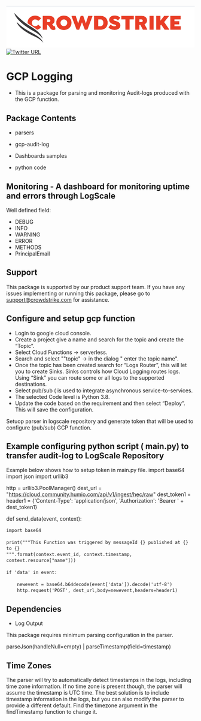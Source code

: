 
![CrowdStrike-logo](image/Crowdstrike1.png)
[![Twitter URL](https://img.shields.io/twitter/url?label=Follow%20%40CrowdStrike&style=social&url=https%3A%2F%2Ftwitter.com%2FCrowdStrike)](https://twitter.com/CrowdStrike)<br/>
# GCP Logging
- This is a package for parsing and monitoring Audit-logs produced with the GCP function.

## Package Contents

- parsers

- gcp-audit-log  

- Dashboards samples 
- python code

## Monitoring - A dashboard for monitoring uptime and errors through LogScale 

Well defined field:

- DEBUG
- INFO
- WARNING
- ERROR
- METHODS
- PrincipalEmail

## Support

This package is supported by our product support team. If you have any issues implementing or running this package, please go to support@crowdstrike.com for assistance. 


## Configure and setup gcp function

- Login to google cloud console.
- Create a project give a name and search for the topic and create the  “Topic”.
- Select Cloud Functions -> serverless.
- Search  and select ""topic" ->  in the dialog " enter the topic name".
- Once the topic has been created search for “Logs Router”, this will let you to create Sinks.  Sinks controls how Cloud Logging routes logs. Using “Sink” you can route some or all logs to the supported destinations.
- Select pub/sub  ( is used to integrate  asynchronous service-to-services.
- The selected Code level is Python 3.8.
- Update the code based on the requirement and then select “Deploy”. This will save the configuration.



Setuop parser in logscale repository and generate token that will be used to configure (pub/sub) GCP function.

## Example configuring python script ( main.py)  to transfer audit-log  to LogScale Repository

Example below shows how to setup token in main.py file.
import base64
import json
import urllib3

http = urllib3.PoolManager()
dest_url = "https://cloud.community.humio.com/api/v1/ingest/hec/raw"
dest_token1 = <xxxxxxxxxxxxxxxxxxxxxxxxxxxxxxxx>
header1 = {'Content-Type': 'application/json', 'Authorization': 'Bearer ' + dest_token1}

def send_data(event, context):

    import base64

    print("""This Function was triggered by messageId {} published at {} to {}
    """.format(context.event_id, context.timestamp, context.resource["name"]))

    if 'data' in event:

        newevent = base64.b64decode(event['data']).decode('utf-8')
        http.request('POST', dest_url,body=newevent,headers=header1)




## Dependencies
- Log Output

This package requires minimum  parsing configuration in the parser.

parseJson(handleNull=empty) | parseTimestamp(field=timestamp)


## Time Zones
The parser will try to automatically detect timestamps in the logs, including time zone information. If no time zone is present though, the parser will assume the timestamp is UTC time. The best solution is to include timestamp information in the logs, but you can also modify the parser to provide a different default. Find the timezone argument in the findTimestamp function to change it.


